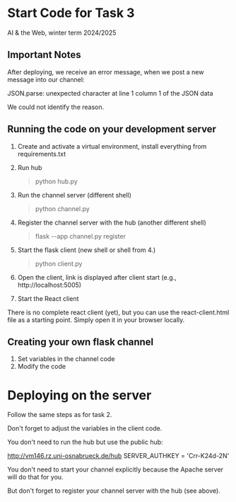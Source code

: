 # Start Code for Task 3

AI & the Web, winter term 2024/2025

## Important Notes

After deploying, we receive an error message, when we post a new message into our channel:

JSON.parse: unexpected character at line 1 column 1 of the JSON data

We could not identify the reason.



## Running the code on your development server

1. Create and activate a virtual environment, install everything from requirements.txt

2. Run hub

    > python hub.py

3. Run the channel server (different shell)

    > python channel.py

4. Register the channel server with the hub (another different shell)

    > flask --app channel.py register
    
5. Start the flask client (new shell or shell from 4.) 

    > python client.py

6. Open the client, link is displayed after client start (e.g., http://localhost:5005)

7. Start the React client

There is no complete react client (yet), but you can use the react-client.html file as a starting point. Simply open it in your browser locally.


## Creating your own flask channel

1. Set variables in the channel code
2. Modify the code



# Deploying on the server

Follow the same steps as for task 2.

Don't forget to adjust the variables in the client code. 

You don't need to run the hub but use the public hub:

http://vm146.rz.uni-osnabrueck.de/hub
SERVER_AUTHKEY = 'Crr-K24d-2N'

You don't need to start your channel explicitly because the Apache server will do that for you.

But don't forget to register your channel server with the hub (see above).

